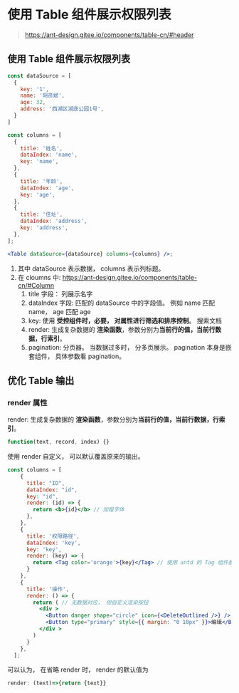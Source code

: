 # 使用 Table 组件展示权限列表

> https://ant-design.gitee.io/components/table-cn/#header

## 使用 Table 组件展示权限列表

```jsx
const dataSource = [
  {
    key: '1',
    name: '胡彦斌',
    age: 32,
    address: '西湖区湖底公园1号',
  }
]

const columns = [
  {
    title: '姓名',
    dataIndex: 'name',
    key: 'name',
  },
  {
    title: '年龄',
    dataIndex: 'age',
    key: 'age',
  },
  {
    title: '住址',
    dataIndex: 'address',
    key: 'address',
  },
];

<Table dataSource={dataSource} columns={columns} />;
```

1. 其中 dataSource 表示数据， columns 表示列标题。
2. 在 cloumns 中: https://ant-design.gitee.io/components/table-cn/#Column
    1. title 字段： 列展示名字
    2. dataIndex 字段: 匹配的 dataSource 中的字段值。 例如 name 匹配 name， age 匹配 age
    3. key: 使用 **受控组件时，必要， 对属性进行筛选和排序控制**。 搜索文档
    4. render: 生成复杂数据的 **渲染函数**，参数分别为**当前行的值，当前行数据，行索引**。
    5. pagination: 分页器。 当数据过多时， 分多页展示。 pagination 本身是嵌套组件， 具体参数看 pagination。 

## 优化 Table 输出

### render 属性

render: 生成复杂数据的 **渲染函数**，参数分别为**当前行的值，当前行数据，行索引**。

```jsx
function(text, record, index) {}	
```

使用 render 自定义， 可以默认覆盖原来的输出。 

```jsx
const columns = [
    {
      title: "ID",
      dataIndex: "id",
      key: "id",
      render: (id) => {
        return <b>{id}</b> // 加粗字体
      },
    },
    {
      title: '权限路径',
      dataIndex: 'key',
      key: 'key',
      render: (key) => {
        return <Tag color='orange'>{key}</Tag> // 使用 antd 的 Tag 组件展示
      }
    },
    {
      title: '操作',
      render: () => {
        return ( // 无数据对应， 但自定义渲染按钮
          <div >
            <Button danger shape="circle" icon={<DeleteOutlined />} />
            <Button type="primary" style={{ margin: "0 10px" }}>编辑</Button>
          </div >
        )
      }
    },
  ];
```

可以认为， 在省略 render 时， render 的默认值为 

```jsx
render: (text)=>{return {text}}
```
